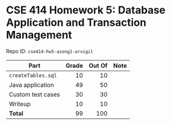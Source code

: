 # CSE 414 Homework 5: Database Application and Transaction Management

Repo ID: `cse414-hw5-asong1-arvigil`

| Part              | Grade     | Out Of | Note |
|-------------------|----------:|-------:|------|
| `createTables.sql`| 10  |     10 |  |
| Java application  | 49     |     50 |      |
| Custom test cases | 30   |     30 |  |
| Writeup           | 10 |     10 |  |
| **Total**         | 99   |    100 |      |
